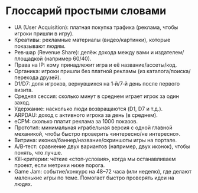 # Глоссарий простыми словами

- UA (User Acquisition): платная покупка трафика (реклама, чтобы игроки пришли в игру).
- Креативы: рекламные материалы (видео/картинки), которые показывают людям.
- Рев‑шар (Revenue Share): делёж дохода между вами и издателем/площадкой (например 60/40).
- Права на IP: кому принадлежит игра и её название/ассеты/код.
- Органика: игроки пришли без платной рекламы (из каталога/поиска/перехода друзей).
- D1/D7: доля игроков, вернувшихся на 1‑й/7‑й день после первого визита.
- Средняя сессия: сколько минут в среднем играет игрок за один заход.
- Удержание: насколько люди возвращаются (D1, D7 и т.д.).
- ARPDAU: доход с активного игрока за день (в среднем).
- eCPM: сколько платит реклама за 1000 показов.
- Прототип: минимальная играбельная версия с одной главной механикой, чтобы быстро проверить «интересно/не интересно».
- Витрина: иконка/баннер/название/скриншоты игры на портале.
- A/B‑тест: сравнение двух вариантов (например, двух иконок), чтобы понять, что лучше.
- Kill‑критерии: чёткие «стоп‑условия», когда мы останавливаем проект, если метрики ниже порога.
- Game Jam: событие/конкурс на 48–72 часа (или неделю), где делают маленькие игры по теме. Помогает быстро проверять идеи на людях.
